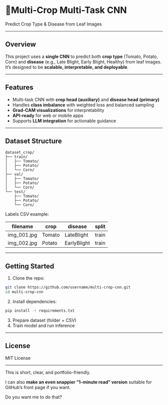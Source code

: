 # **🌱Multi-Crop Multi-Task CNN**

Predict Crop Type & Disease from Leaf Images

---

## **Overview**

This project uses a **single CNN** to predict both **crop type** (Tomato, Potato, Corn) and **disease** (e.g., Late Blight, Early Blight, Healthy) from leaf images. It’s designed to be **scalable, interpretable, and deployable**.

---

## **Features**

* Multi-task CNN with **crop head (auxiliary)** and **disease head (primary)**
* Handles **class imbalance** with weighted loss and balanced sampling
* **Grad-CAM visualizations** for interpretability
* **API-ready** for web or mobile apps
* Supports **LLM integration** for actionable guidance

---

## **Dataset Structure**

```
dataset_crop/
├── train/
│   ├── Tomato/
│   ├── Potato/
│   └── Corn/
├── val/
│   ├── Tomato/
│   ├── Potato/
│   └── Corn/
└── test/
    ├── Tomato/
    ├── Potato/
    └── Corn/
```

Labels CSV example:

| filename     | crop   | disease     | split |
| ------------ | ------ | ----------- | ----- |
| img\_001.jpg | Tomato | LateBlight  | train |
| img\_002.jpg | Potato | EarlyBlight | train |

---

## **Getting Started**

1. Clone the repo:

```bash
git clone https://github.com/username/multi-crop-cnn.git
cd multi-crop-cnn
```

2. Install dependencies:

```bash
pip install -r requirements.txt
```

3. Prepare dataset (folder + CSV)
4. Train model and run inference

---

## **License**

MIT License

---

This is short, clear, and portfolio-friendly.

I can also **make an even snappier “1-minute read” version** suitable for GitHub’s front page if you want.

Do you want me to do that?
